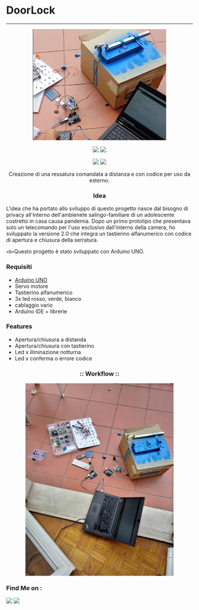 # DoorLock

---

<!-- DoorLock -->

<p align="center">
  <img src="photos/ph_screen.png" width="360" height="300">
</p>

<p align="center">
  <img src="https://img.shields.io/badge/Version-2.0-green?style=for-the-badge">
  <img src="https://img.shields.io/github/license/htr-tech/zphisher?style=for-the-badge">
</p>

<p align="center">
  <img src="https://img.shields.io/badge/Author-MicheleVigano-cyan?style=flat-square">
  <img src="https://img.shields.io/badge/Open%20Source-Yes-cyan?style=flat-square">
</p>

<p align="center">Creazione di una ressatura comandata a distanza e con codice per uso da esterno.</p>

<h3><p align="center">Idea</p></h3>

L'idea che ha portato allo sviluppo di questo progetto nasce dal bisogno di privacy all'interno dell'ambienete salingo-familiare di un adolescente costretto in casa causa pandemia. Dopo un primo prototipo che presentava solo un telecomando per l'uso esclusivo dall'interno della camera, ho sviluppato la versione 2.0 che integra un tastierino alfanumerico con codice di apertura e chiusura della serratura.

`<b>`Questo progetto è stato sviluppato con Arduino UNO.

### Requisiti

* [Arduino UNO](https://store.arduino.cc/products/arduino-uno-rev3/?gclid=CjwKCAjwu_mSBhAYEiwA5BBmfzp4Z7FV9Xkv9bR1DVmGratKpdKqtsU9CsqWoFik-hIbw-bq4-B6MhoCt4oQAvD_BwE)
* Servo motore
* Tastierino alfanumerico
* 3x led rosso, verde, bianco
* cablaggio vario
* Arduino IDE + librerie

### Features

- Apertura/chiusura a distanda
- Apertura/chiusura con tastierino
- Led x illminazione notturna
- Led x conferma o errore codice

<h3 align="center">
:: Workflow ::
</h3>
<div align="center">
<img align="center" src="photos/ph.jpg" width="400" height="520"/></div>

</p>

### Find Me on :

<p align="left">
  <a href="https://github.com/MicheleVigano" target="_blank"><img src="https://img.shields.io/badge/Github-MicheleVigano-green?style=for-the-badge&logo=github"></a>
  <a href="mailto:michele.vigano.work@gmail.com" target="_blank"><img src="https://img.shields.io/badge/mail-michele.vigano.work-red?style=for-the-badge&logo=gmail"></a>
</p>
